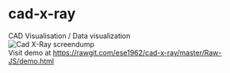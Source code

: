 # cad-x-ray
CAD Visualisation / Data visualization<br/>
<img src="https://raw.githubusercontent.com/ese1962/cad-x-ray/images/Cad-X-Ray-screendump.png" alt="Cad X-Ray screendump"><br />
Visit demo at <a href="https://rawgit.com/ese1962/cad-x-ray/master/Raw-JS/demo.html" target="_blank">https://rawgit.com/ese1962/cad-x-ray/master/Raw-JS/demo.html</a>
